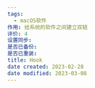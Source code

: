 ```yaml
---
tags:
  - macOS软件
作用: 给系统的软件之间建立双链
评价: 4
设置同步:
是否已备份:
是否已重装:
title: Hook
date created: 2023-02-28
date modified: 2023-03-08
---
```

